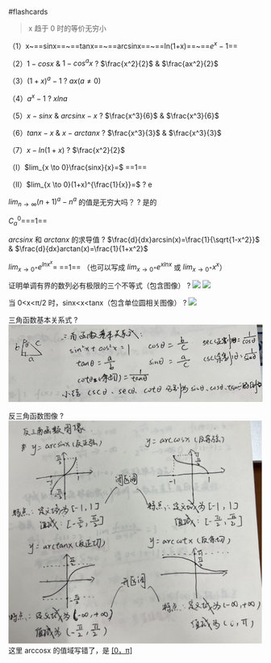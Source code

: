  #flashcards 

> x 趋于 0 时的等价无穷小

（1）x~==sinx==~==tanx==~==arcsinx==~==ln(1+x)==~==$e^x-1$==
<!--SR:!2023-12-13,7,250!2023-12-14,8,250!2023-12-12,6,250!2023-12-15,9,250!2023-12-13,7,250-->



（2）$1-cosx$  &  $1-cos^ax$
?
$\frac{x^2}{2}$ & $\frac{ax^2}{2}$
<!--SR:!2023-12-16,6,250-->




（3）$(1+x)^a-1$
?
$ax(a≠0)$
<!--SR:!2023-12-12,6,250-->




（4）$a^x-1$
?
$xlna$
<!--SR:!2023-12-16,10,250-->



（5）$x-sinx$  &  $arcsinx-x$
?
$\frac{x^3}{6}$  &  $\frac{x^3}{6}$
<!--SR:!2023-12-16,10,250-->




（6）$tanx-x$  & $x-arctanx$
?
$\frac{x^3}{3}$  &  $\frac{x^3}{3}$
<!--SR:!2023-12-13,7,250-->




（7）$x-ln(1+x)$
?
$\frac{x^2}{2}$
<!--SR:!2023-12-15,9,250-->




（I）$lim_{x \to 0}\frac{sinx}{x}=$ ==1==
<!--SR:!2023-12-16,10,250-->




（II）$lim_{x \to 0}(1+x)^{\frac{1}{x}}=$
?
e
<!--SR:!2023-12-12,6,250-->




$lim_{n \to \infty}(n+1)^a-n^a$ 的值是无穷大吗？
?
是的
<!--SR:!2023-12-12,6,250-->



$C^0_a=$==1==
<!--SR:!2023-12-14,8,250-->



$arcsinx$ 和 $arctanx$ 的求导值
?
$\frac{d}{dx}arcsin(x)=\frac{1}{\sqrt{1-x^2}}$  &  $\frac{d}{dx}arctan(x)=\frac{1}{1+x^2}$
<!--SR:!2023-12-14,8,250-->


$lim_{x \to 0^+}e^{lnx^x}=$ ==1== （也可以写成 $lim_{x \to 0^+}e^{xlnx}$  或  $lim_{x \to 0^+}x^x$）
<!--SR:!2023-12-27,17,250-->




证明单调有界的数列必有极限的三个不等式（包含图像）
?
![](asset/Pasted%20image%2020231121151754.png) ![](asset/Pasted%20image%2020231121165726.png)
<!--SR:!2023-12-13,7,250-->



当 0<x<π/2 时，sinx<x<tanx（包含单位圆相关图像）
?
![](asset/Pasted%20image%2020231122103408.png)
<!--SR:!2023-12-15,9,250-->



三角函数基本关系式
?
![](asset/Pasted%20image%2020231201144123.png)
<!--SR:!2023-12-13,7,250-->

反三角函数图像
?
![](asset/Pasted%20image%2020231201144228.png)这里 arccosx 的值域写错了，是 <u>[0，π]</u>
<!--SR:!2023-12-17,7,250-->

<!--SR:!2023-12-04,3,250-->